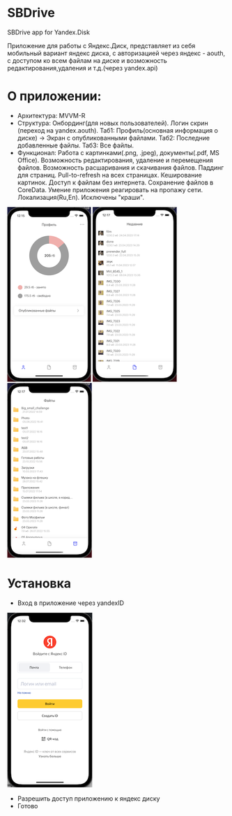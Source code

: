 # SBDrive
SBDrive app for Yandex.Disk

Приложение для работы с Яндекс.Диск, представляет из себя мобильный вариант яндекс диска, с авторизацией через яндекс - aouth, с доступом ко всем файлам на диске и возможность редактирования,удаления и т.д.(через yandex.api)

# О приложении:
- Архитектура: MVVM-R
- Структура: Онбординг(для новых пользователей).
             Логин скрин (переход на yandex.aouth).
             Таб1: Профиль(основная информация о диске) -> Экран с опубликованными файлами.
             Таб2: Последние добавленные файлы.
             Таб3: Все файлы.
- Функционал: Работа с картинками(.png, .jpeg), документы(.pdf, MS Office).
              Возможность редактирования, удаление и перемещения файлов.
              Возможность расшаривания и скачивания файлов.
              Паддинг для страниц.
              Pull-to-refresh на всех страницах.
              Кеширование картинок.
              Доступ к файлам без интернета.
              Сохранение файлов в CoreData.
              Умение приложения реагировать на пропажу сети.
              Локализация(Ru,En).
              Исключены "краши".
              
![login](https://github.com/Nor1ch/SBDrive/blob/main/profile.png) ![login](https://github.com/Nor1ch/SBDrive/blob/main/recently.png) ![login](https://github.com/Nor1ch/SBDrive/blob/main/files.png)              
# Установка
- Вход в приложение через yandexID

![login](https://github.com/Nor1ch/SBDrive/blob/main/login.png)
- Разрешить доступ приложению к яндекс диску
- Готово
              
    
             
             
